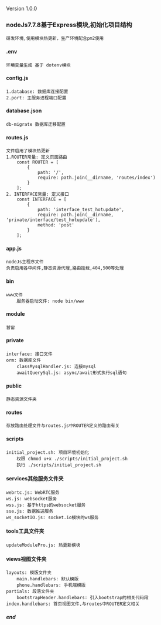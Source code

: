 Version 1.0.0
### nodeJs7.7.8基于Express模块,初始化项目结构
	研发环境,使用模块热更新，生产环境配合pm2使用

#### .env
	环境变量生成 基于 dotenv模块

#### config.js
	1.database: 数据库连接配置
	2.port: 主服务进程端口配置

#### database.json
	db-migrate 数据库迁移配置
	
#### routes.js
	文件启用了模块热更新
	1.ROUTER常量: 定义页面路由
		const ROUTER = [
			{
				path: '/',
				require: path.join(__dirname, 'routes/index')
			}
		];
	2. INTERFACE常量: 定义接口
		const INTERFACE = [
			{
				path: 'interface_test_hotupdate',
				require: path.join(__dirname, 'private/interface/test_hotupdate'),
				method: 'post'
			}
		];

#### app.js
	nodeJs主程序文件
	负责启用各中间件,静态资源代理,路由挂载,404,500等处理

#### bin
	www文件
		服务器启动文件: node bin/www
		
#### module
	暂留

#### private
	interface: 接口文件
	orm: 数据库文件
		classMysqlHandler.js: 连接mysql
		awaitQuerySql.js: async/await形式执行sql语句

#### public
	静态资源文件夹
	
#### routes
	存放路由处理文件与routes.js中ROUTER定义的路由有关

#### scripts
	initial_project.sh: 项目环境初始化
		权限 chmod u+x ./scripts/initial_project.sh
		执行 ./scripts/initial_project.sh
	
#### services其他服务文件夹
	webrtc.js: WebRTC服务
	ws.js: websocket服务
	wss.js: 基于https的websocket服务
	sse.js: 数据推送服务
	ws_socketIO.js: socket.io模块的ws服务

#### tools工具文件夹
	updateModulePro.js: 热更新模块

#### views视图文件夹
	layouts: 模版文件夹
		main.handlebars: 默认模版
		phone.handlebars: 手机端模版
	partials: 段落文件夹
		bootstrapHeader.handlebars: 引入bootstrap的相关代码段
	index.handlebars: 首页视图文件,与routes中ROUTER定义相关
		
	
##### end
	


